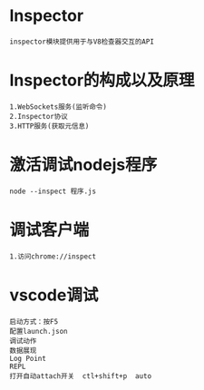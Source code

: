 # Inspector

    inspector模块提供用于与V8检查器交互的API

# Inspector的构成以及原理

    1.WebSockets服务(监听命令)
    2.Inspector协议
    3.HTTP服务(获取元信息)

# 激活调试nodejs程序

    node --inspect 程序.js

# 调试客户端

    1.访问chrome://inspect

# vscode调试

    启动方式：按F5
    配置launch.json
    调试动作
    数据展现
    Log Point
    REPL
    打开自动attach开关  ctl+shift+p  auto


